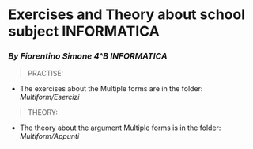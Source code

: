 # Exercises and Theory about school subject INFORMATICA
### _By Fiorentino Simone 4^B INFORMATICA_

>PRACTISE:
- The exercises about the Multiple forms are in the folder:  _Multiform/Esercizi_

>THEORY:
- The theory about the argument Multiple forms is in the folder: _Multiform/Appunti_
